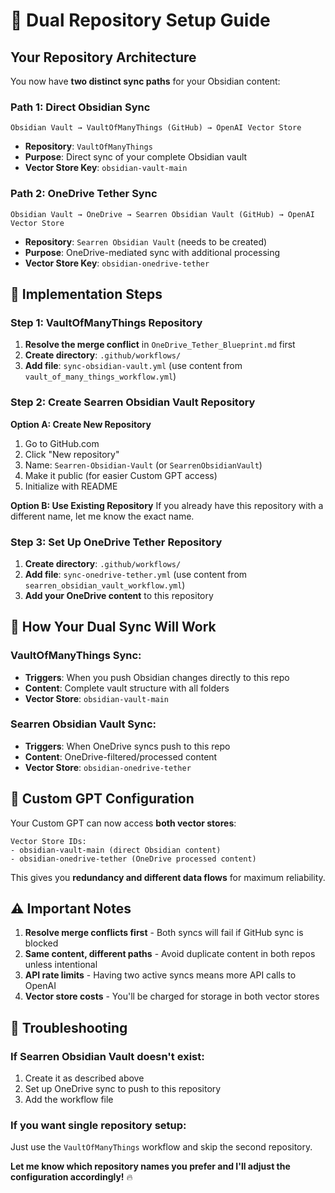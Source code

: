 # 🔗 Dual Repository Setup Guide

## **Your Repository Architecture**

You now have **two distinct sync paths** for your Obsidian content:

### **Path 1: Direct Obsidian Sync**
```
Obsidian Vault → VaultOfManyThings (GitHub) → OpenAI Vector Store
```
- **Repository**: `VaultOfManyThings`
- **Purpose**: Direct sync of your complete Obsidian vault
- **Vector Store Key**: `obsidian-vault-main`

### **Path 2: OneDrive Tether Sync**  
```
Obsidian Vault → OneDrive → Searren Obsidian Vault (GitHub) → OpenAI Vector Store
```
- **Repository**: `Searren Obsidian Vault` (needs to be created)
- **Purpose**: OneDrive-mediated sync with additional processing
- **Vector Store Key**: `obsidian-onedrive-tether`

## **🚀 Implementation Steps**

### **Step 1: VaultOfManyThings Repository**
1. **Resolve the merge conflict** in `OneDrive_Tether_Blueprint.md` first
2. **Create directory**: `.github/workflows/`
3. **Add file**: `sync-obsidian-vault.yml` (use content from `vault_of_many_things_workflow.yml`)

### **Step 2: Create Searren Obsidian Vault Repository**

**Option A: Create New Repository**
1. Go to GitHub.com
2. Click "New repository"
3. Name: `Searren-Obsidian-Vault` (or `SearrenObsidianVault`)
4. Make it public (for easier Custom GPT access)
5. Initialize with README

**Option B: Use Existing Repository**
If you already have this repository with a different name, let me know the exact name.

### **Step 3: Set Up OneDrive Tether Repository**
1. **Create directory**: `.github/workflows/`
2. **Add file**: `sync-onedrive-tether.yml` (use content from `searren_obsidian_vault_workflow.yml`)
3. **Add your OneDrive content** to this repository

## **🔄 How Your Dual Sync Will Work**

### **VaultOfManyThings Sync:**
- **Triggers**: When you push Obsidian changes directly to this repo
- **Content**: Complete vault structure with all folders
- **Vector Store**: `obsidian-vault-main`

### **Searren Obsidian Vault Sync:**
- **Triggers**: When OneDrive syncs push to this repo  
- **Content**: OneDrive-filtered/processed content
- **Vector Store**: `obsidian-onedrive-tether`

## **🤖 Custom GPT Configuration**

Your Custom GPT can now access **both vector stores**:

```
Vector Store IDs:
- obsidian-vault-main (direct Obsidian content)
- obsidian-onedrive-tether (OneDrive processed content)
```

This gives you **redundancy and different data flows** for maximum reliability.

## **⚠️ Important Notes**

1. **Resolve merge conflicts first** - Both syncs will fail if GitHub sync is blocked
2. **Same content, different paths** - Avoid duplicate content in both repos unless intentional
3. **API rate limits** - Having two active syncs means more API calls to OpenAI
4. **Vector store costs** - You'll be charged for storage in both vector stores

## **🔧 Troubleshooting**

### **If Searren Obsidian Vault doesn't exist:**
1. Create it as described above
2. Set up OneDrive sync to push to this repository
3. Add the workflow file

### **If you want single repository setup:**
Just use the `VaultOfManyThings` workflow and skip the second repository.

**Let me know which repository names you prefer and I'll adjust the configuration accordingly!** 🔥